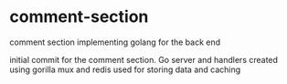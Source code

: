 # comment-section
comment section implementing golang for the back end<br>

initial commit for the comment section. Go server and handlers created using gorilla mux and redis used for storing data and caching<br>
